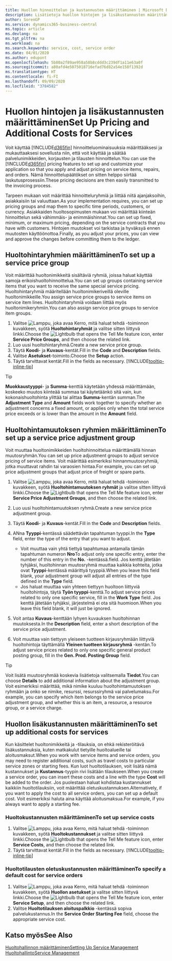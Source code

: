 ```yaml
---
title: Huollon hinnoittelun ja kustannusten määrittäminen | Microsoft Docs
description: Lisätietoja huollon hintojen ja lisäkustannusten määrittämisestä.
author: SorenGP
ms.service: dynamics365-business-central
ms.topic: article
ms.devlang: na
ms.tgt_pltfrm: na
ms.workload: na
ms.search.keywords: service, cost, service order
ms.date: 04/01/2020
ms.author: edupont
ms.openlocfilehash: 5b80a2f89ae958a58b8cddd3c239df1a11e63a0f
ms.sourcegitcommit: a80afd4e5075018716efad76d82a54e158f1392d
ms.translationtype: HT
ms.contentlocale: fi-FI
ms.lasthandoff: 09/09/2020
ms.locfileid: "3784582"
---
```

# <a name="set-up-pricing-and-additional-costs-for-services"></a><span data-ttu-id="83c88-103">Huollon hintojen ja lisäkustannusten määrittäminen</span><span class="sxs-lookup"><span data-stu-id="83c88-103">Set Up Pricing and Additional Costs for Services</span></span>
<span data-ttu-id="83c88-104">Voit käyttää [!INCLUDE[d365fin](includes/d365fin_md.md)] hinnoitteluominaisuuksia määrittääksesi ja mukauttaaksesi sovellusta niin, että voit käyttää ja säätää palvelunimikkeiden, korjausten ja tilausten hinnoittelun.</span><span class="sxs-lookup"><span data-stu-id="83c88-104">You can use the [!INCLUDE[d365fin](includes/d365fin_md.md)] pricing features to set up and customize your application so that you apply and adjust pricing on service items, repairs, and orders.</span></span> <span data-ttu-id="83c88-105">Nämä hinnoittelupäätökset on sitten helppo siirtää laskutusprosessiin.</span><span class="sxs-lookup"><span data-stu-id="83c88-105">These pricing decisions are then easily transmitted to the invoicing process.</span></span>  
  
<span data-ttu-id="83c88-106">Tarpeen mukaan voit määrittää hinnoitteluryhmiä ja liittää niitä ajanjaksoihin, asiakkaisiin tai valuuttaan.</span><span class="sxs-lookup"><span data-stu-id="83c88-106">As your implementation requires, you can set up pricing groups and map them to specific time periods, customers, or currency.</span></span> <span data-ttu-id="83c88-107">Asiakkaiden huoltosopimusten mukaan voi määrittää kiinteän hinnoittelun sekä vähimmäis- ja enimmäishinnat.</span><span class="sxs-lookup"><span data-stu-id="83c88-107">You can set up fixed, minimum, or maximum pricing, depending on the service contracts that you have with customers.</span></span> <span data-ttu-id="83c88-108">Hintojen muutokset voi tarkistaa ja hyväksyä ennen muutosten käyttöönottoa.</span><span class="sxs-lookup"><span data-stu-id="83c88-108">Finally, as you adjust your prices, you can view and approve the changes before committing them to the ledger.</span></span>  

## <a name="to-set-up-a-service-price-group"></a><span data-ttu-id="83c88-109">Huoltohintaryhmien määrittäminen</span><span class="sxs-lookup"><span data-stu-id="83c88-109">To set up a service price group</span></span>
<span data-ttu-id="83c88-110">Voit määrittää huoltonimikkeitä sisältäviä ryhmiä, joissa haluat käyttää samoja erikoishuoltohinnoittelua.</span><span class="sxs-lookup"><span data-stu-id="83c88-110">You can set up groups containing service items that you want to receive the same special service pricing.</span></span> <span data-ttu-id="83c88-111">Huoltohintaryhmiä määritellään huoltonimikeriveillä oleville huoltonimikkeille.</span><span class="sxs-lookup"><span data-stu-id="83c88-111">You assign service price groups to service items on service item lines.</span></span> <span data-ttu-id="83c88-112">Huoltohintaryhmiä voidaan liittää myös huoltonimikeryhmiin.</span><span class="sxs-lookup"><span data-stu-id="83c88-112">You can also assign service price groups to service item groups.</span></span>  

1. <span data-ttu-id="83c88-113">Valitse ![Lamppu, joka avaa Kerro, mitä haluat tehdä -toiminnon](media/ui-search/search_small.png "Kerro, mitä haluat tehdä") kuvakkeen, syötä **Huoltohintaryhmät** ja valitse sitten liittyvä linkki.</span><span class="sxs-lookup"><span data-stu-id="83c88-113">Choose the ![Lightbulb that opens the Tell Me feature](media/ui-search/search_small.png "Tell me what you want to do") icon, enter **Service Price Groups**, and then choose the related link.</span></span>  
2. <span data-ttu-id="83c88-114">Luo uusi huoltohintaryhmä.</span><span class="sxs-lookup"><span data-stu-id="83c88-114">Create a new service price group.</span></span>  
3. <span data-ttu-id="83c88-115">Täytä **Koodi**- ja **Kuvaus**-kentät.</span><span class="sxs-lookup"><span data-stu-id="83c88-115">Fill in the **Code** and **Description** fields.</span></span>  
4. <span data-ttu-id="83c88-116">Valitse **Asetukset**-toiminto.</span><span class="sxs-lookup"><span data-stu-id="83c88-116">Choose the **Setup** action.</span></span>  
2. <span data-ttu-id="83c88-117">Täytä tarvittavat kentät.</span><span class="sxs-lookup"><span data-stu-id="83c88-117">Fill in the fields as necessary.</span></span> [!INCLUDE[tooltip-inline-tip](includes/tooltip-inline-tip_md.md)]  

 > [!Tip]
 > <span data-ttu-id="83c88-118">**Muokkaustyyppi**- ja **Summa**-kenttiä käytetään yhdessä määrittämään, koskeeko muutos kiinteää summaa tai käytetäänkö sitä vain, kun kokonaishuoltohinta ylittää tai alittaa **Summa**-kentän summan.</span><span class="sxs-lookup"><span data-stu-id="83c88-118">The **Adjustment Type** and **Amount** fields work together to specify whether an adjustment concerns a fixed amount, or applies only when the total service price exceeds or is lower than the amount in the **Amount** field.</span></span>  

## <a name="to-set-up-a-service-price-adjustment-group"></a><span data-ttu-id="83c88-119">Huoltohintamuutoksen ryhmien määrittäminen</span><span class="sxs-lookup"><span data-stu-id="83c88-119">To set up a service price adjustment group</span></span>  
<span data-ttu-id="83c88-120">Voit muuttaa huoltonimikkeiden huoltohinnoittelua määrittämällä hinnan muutosryhmän.</span><span class="sxs-lookup"><span data-stu-id="83c88-120">You can set up price adjustment groups to adjust service pricing of service items.</span></span> <span data-ttu-id="83c88-121">Voit määrittää esimerkiksi hinnanmuutosryhmiä, jotka muuttavat rahdin tai varaosien hintaa.</span><span class="sxs-lookup"><span data-stu-id="83c88-121">For example, you can set up price adjustment groups that adjust price of freight or spare parts.</span></span>  
  
1. <span data-ttu-id="83c88-122">Valitse ![Lamppu, joka avaa Kerro, mitä haluat tehdä -toiminnon](media/ui-search/search_small.png "Kerro, mitä haluat tehdä") kuvakkeen, syötä **Huoltohintamuutoksen ryhmät** ja valitse sitten liittyvä linkki.</span><span class="sxs-lookup"><span data-stu-id="83c88-122">Choose the ![Lightbulb that opens the Tell Me feature](media/ui-search/search_small.png "Tell me what you want to do") icon, enter **Service Price Adjustment Groups**, and then choose the related link.</span></span>  
2. <span data-ttu-id="83c88-123">Luo uusi huoltohintamuutoksen ryhmä.</span><span class="sxs-lookup"><span data-stu-id="83c88-123">Create a new service price adjustment group.</span></span>  
3. <span data-ttu-id="83c88-124">Täytä **Koodi**- ja **Kuvaus**-kentät.</span><span class="sxs-lookup"><span data-stu-id="83c88-124">Fill in the **Code** and **Description** fields.</span></span>  
4. <span data-ttu-id="83c88-125">ANna **Tyyppi**-kentässä säädettävän tapahtuman tyyppi.</span><span class="sxs-lookup"><span data-stu-id="83c88-125">In the **Type** field, enter the type of the entry that you want to adjust.</span></span>  
  
    * <span data-ttu-id="83c88-126">Voit muuttaa vain yhtä tiettyä tapahtumaa antamalla tämän tapahtuman numeron **Nro**</span><span class="sxs-lookup"><span data-stu-id="83c88-126">To adjust only one specific entry, enter the number of this entry in the **No.**</span></span> <span data-ttu-id="83c88-127">-kentässä.</span><span class="sxs-lookup"><span data-stu-id="83c88-127">field.</span></span> <span data-ttu-id="83c88-128">Jos kenttä jätetään tyhjäksi, huoltohinnan muutosryhmä muuttaa kaikkia kohteita, jotka ovat **Tyyppi**-kentässä määrittyä tyyppiä.</span><span class="sxs-lookup"><span data-stu-id="83c88-128">When you leave this field blank, your adjustment group will adjust all entries of the type defined in the **Type** field.</span></span>  
    * <span data-ttu-id="83c88-129">Jos haluat muuttaa vain yhteen tiettyyn huoltoon liittyviä huoltohintoja, täytä **Työn tyyppi**-kenttä.</span><span class="sxs-lookup"><span data-stu-id="83c88-129">To adjust service prices related to only one specific service, fill in the **Work Type** field.</span></span> <span data-ttu-id="83c88-130">Jos kenttä jätetään tyhjäksi, järjestelmä ei ota sitä huomioon.</span><span class="sxs-lookup"><span data-stu-id="83c88-130">When you leave this field blank, it will just be ignored.</span></span>  
  
5. <span data-ttu-id="83c88-131">Voit antaa **Kuvaus**-kenttään lyhyen kuvauksen huoltohinnan muutoksesta.</span><span class="sxs-lookup"><span data-stu-id="83c88-131">In the **Description** field, enter a short description of the service price adjustment.</span></span>  
6. <span data-ttu-id="83c88-132">Voit muuttaa vain tiettyyn yleiseen tuotteen kirjausryhmään liittyviä huoltohintoja täyttämällä **Yleinen tuotteen kirjausryhmä** -kentän.</span><span class="sxs-lookup"><span data-stu-id="83c88-132">To adjust service prices related to only one specific general product posting group, fill in the **Gen. Prod. Posting Group** field.</span></span>

> [!Tip]
> <span data-ttu-id="83c88-133">Voit lisätä muutosryhmää koskevia lisätietoja valitsemalla **Tiedot**.</span><span class="sxs-lookup"><span data-stu-id="83c88-133">You can choose **Details** to add additional information about the adjustment group.</span></span> <span data-ttu-id="83c88-134">Voit esimerkiksi määrittää, mikä nimike kuuluu huoltohintamuutoksen ryhmään ja onko se nimike, resurssi, resurssiryhmä vai palvelumaksu.</span><span class="sxs-lookup"><span data-stu-id="83c88-134">For example, you can specify which item belongs to the service price adjustment group, and whether this is an item, a resource, a resource group, or a service charge.</span></span>  

## <a name="to-set-up-additional-costs-for-services"></a><span data-ttu-id="83c88-135">Huollon lisäkustannusten määrittäminen</span><span class="sxs-lookup"><span data-stu-id="83c88-135">To set up additional costs for services</span></span>
<span data-ttu-id="83c88-136">Kun käsittelet huoltonimikkeitä ja -tilauksia, on ehkä rekisteröitävä lisäkustannuksia, kuten matkakulut tietyille huoltoalueille tai aloitusmaksut.</span><span class="sxs-lookup"><span data-stu-id="83c88-136">When you work with service items and service orders, you may need to register additional costs, such as travel costs to particular service zones or starting fees.</span></span> <span data-ttu-id="83c88-137">Kun luot huoltotilauksen, voit lisätä nämä kustannukset ja **Kustannus**-tyypin rivi lisätään tilaukseen.</span><span class="sxs-lookup"><span data-stu-id="83c88-137">When you create a service order, you can insert these costs and a line with the type **Cost** will be added to the order.</span></span> <span data-ttu-id="83c88-138">Jos puolestaan haluat kohdistaa kustannukset kaikkiin huoltotilauksiin, voit määrittää oletuskustannuksen.</span><span class="sxs-lookup"><span data-stu-id="83c88-138">Alternatively, if you want to apply the cost to all service orders, you can set up a default cost.</span></span> <span data-ttu-id="83c88-139">Voit esimerkiksi haluta aina käyttää aloitusmaksua.</span><span class="sxs-lookup"><span data-stu-id="83c88-139">For example, if you always want to apply a starting fee.</span></span>
  
### <a name="to-set-up-service-costs"></a><span data-ttu-id="83c88-140">Huoltokustannusten määrittäminen</span><span class="sxs-lookup"><span data-stu-id="83c88-140">To set up service costs</span></span>
1. <span data-ttu-id="83c88-141">Valitse ![Lamppu, joka avaa Kerro, mitä haluat tehdä -toiminnon](media/ui-search/search_small.png "Kerro, mitä haluat tehdä") kuvakkeen, syötä **Huoltokustannukset** ja valitse sitten liittyvä linkki.</span><span class="sxs-lookup"><span data-stu-id="83c88-141">Choose the ![Lightbulb that opens the Tell Me feature](media/ui-search/search_small.png "Tell me what you want to do") icon, enter **Service Costs**, and then choose the related link.</span></span> 
2. <span data-ttu-id="83c88-142">Täytä tarvittavat kentät.</span><span class="sxs-lookup"><span data-stu-id="83c88-142">Fill in the fields as necessary.</span></span> [!INCLUDE[tooltip-inline-tip](includes/tooltip-inline-tip_md.md)]  

### <a name="to-specify-a-default-cost-for-service-orders"></a><span data-ttu-id="83c88-143">Huoltotilausten oletuskustannusten määrittäminen</span><span class="sxs-lookup"><span data-stu-id="83c88-143">To specify a default cost for service orders</span></span>
1. <span data-ttu-id="83c88-144">Valitse ![Lamppu, joka avaa Kerro, mitä haluat tehdä -toiminnon](media/ui-search/search_small.png "Kerro, mitä haluat tehdä") kuvakkeen, syötä **Huollon asetukset** ja valitse sitten liittyvä linkki.</span><span class="sxs-lookup"><span data-stu-id="83c88-144">Choose the ![Lightbulb that opens the Tell Me feature](media/ui-search/search_small.png "Tell me what you want to do") icon, enter **Service Setup**, and then choose the related link.</span></span> 
2. <span data-ttu-id="83c88-145">Valitse **Huoltotilauksen aloituspalkkio** -kentässä sopiva palvelukustannus.</span><span class="sxs-lookup"><span data-stu-id="83c88-145">In the **Service Order Starting Fee** field, choose the appropriate service cost.</span></span>

## <a name="see-also"></a><span data-ttu-id="83c88-146">Katso myös</span><span class="sxs-lookup"><span data-stu-id="83c88-146">See Also</span></span>
[<span data-ttu-id="83c88-147">Huoltohallinnon määrittäminen</span><span class="sxs-lookup"><span data-stu-id="83c88-147">Setting Up Service Management</span></span>](service-setup-service.md)  
[<span data-ttu-id="83c88-148">Huoltohallinto</span><span class="sxs-lookup"><span data-stu-id="83c88-148">Service Management</span></span>](service-service.md)  
